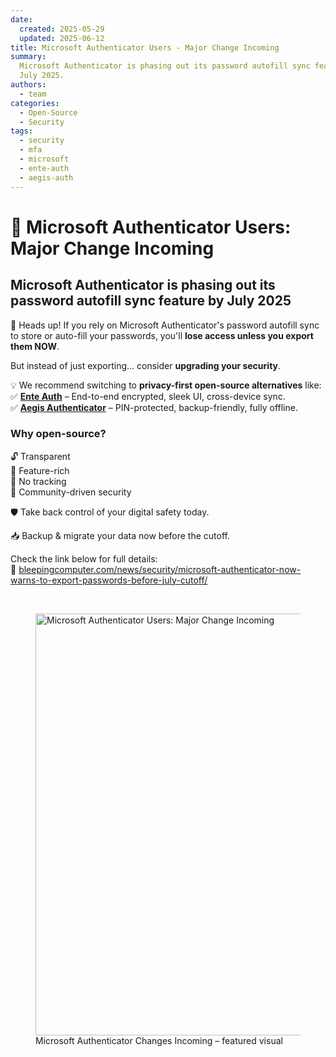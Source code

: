```yaml
---
date:
  created: 2025-05-29
  updated: 2025-06-12
title: Microsoft Authenticator Users - Major Change Incoming
summary:
  Microsoft Authenticator is phasing out its password autofill sync feature by
  July 2025.
authors:
  - team
categories:
  - Open-Source
  - Security
tags:
  - security
  - mfa
  - microsoft
  - ente-auth
  - aegis-auth
---
```


# 🔐 Microsoft Authenticator Users: Major Change Incoming

## Microsoft Authenticator is phasing out its password autofill sync feature by July 2025

🚨 Heads up! If you rely on Microsoft Authenticator's password autofill sync to
store or auto-fill your passwords, you'll **lose access unless you export them
NOW**.

But instead of just exporting... consider **upgrading your security**.

💡 We recommend switching to **privacy-first open-source alternatives** like:  
✅ **[Ente Auth](https://ente.io/auth/)** – End-to-end encrypted, sleek UI,
cross-device sync.  
✅ **[Aegis Authenticator](https://getaegis.app/)** – PIN-protected,
backup-friendly, fully offline.

<!-- more -->

### Why open-source?

🔓 Transparent  
📱 Feature-rich  
🚫 No tracking  
🧠 Community-driven security

🛡 Take back control of your digital safety today.

📥 Backup & migrate your data now before the cutoff.

Check the link below for full details:  
🔗 [bleepingcomputer.com/news/security/microsoft-authenticator-now-warns-to-export-passwords-before-july-cutoff/](https://www.bleepingcomputer.com/news/security/microsoft-authenticator-now-warns-to-export-passwords-before-july-cutoff/)

&nbsp;

<figure class="poster-figure">
  <img src="/img/msauth-promo.png" alt="Microsoft Authenticator Users: Major Change Incoming" style="width: 540px; height: 675px;">
  <figcaption>Microsoft Authenticator Changes Incoming – featured visual</figcaption>
</figure>

<!-- cspell:ignore ente -->

